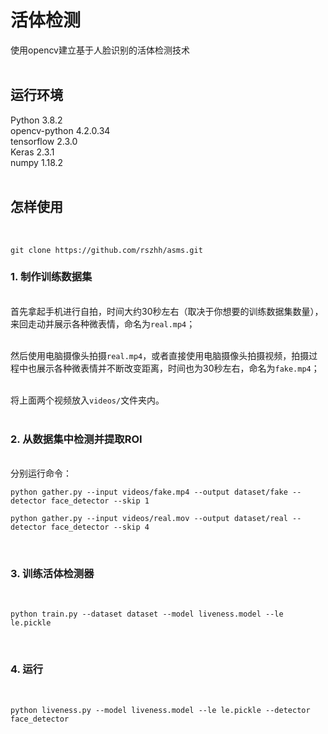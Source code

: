 # 活体检测

使用opencv建立基于人脸识别的活体检测技术 <br><br>

## 运行环境

Python 3.8.2 <br>
opencv-python 4.2.0.34 <br>
tensorflow 2.3.0 <br>
Keras 2.3.1 <br>
numpy 1.18.2 <br><br>

## 怎样使用
<br>

```text
git clone https://github.com/rszhh/asms.git
```


### 1. 制作训练数据集

<br>首先拿起手机进行自拍，时间大约30秒左右（取决于你想要的训练数据集数量），来回走动并展示各种微表情，命名为`real.mp4`；<br><br>

然后使用电脑摄像头拍摄`real.mp4`，或者直接使用电脑摄像头拍摄视频，拍摄过程中也展示各种微表情并不断改变距离，时间也为30秒左右，命名为`fake.mp4`；<br><br>

将上面两个视频放入`videos/`文件夹内。<br><br>

### 2. 从数据集中检测并提取ROI

<br>分别运行命令：
<br>
```
python gather.py --input videos/fake.mp4 --output dataset/fake --detector face_detector --skip 1
```

```
python gather.py --input videos/real.mov --output dataset/real --detector face_detector --skip 4
```

<br>

### 3. 训练活体检测器

<br>

```
python train.py --dataset dataset --model liveness.model --le le.pickle
```

<br>

### 4. 运行

<br>

```
python liveness.py --model liveness.model --le le.pickle --detector face_detector
```

<br><br>
